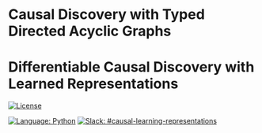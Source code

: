 # Causal Discovery with Typed Directed Acyclic Graphs

# Differentiable Causal Discovery with Learned Representations

[![License](https://img.shields.io/badge/License-Apache%202.0-blue.svg)](https://opensource.org/licenses/Apache-2.0)
<!-- [![Drone](https://drone.elementai.com:8443/api/badges/ElementAI/typed-dag/status.svg)](https://drone.elementai.com:8443/ElementAI/typed-dag) -->
[![Language: Python](https://img.shields.io/badge/language-Python%203.7%2B-green?logo=python&logoColor=green)](https://www.python.org)
[![Slack: #causal-learning-representations](https://img.shields.io/badge/slack-%23causal--learning--representations-purple?logo=slack)](https://app.slack.com/client/T1H9ZN51Q/C016SC9J5A7)
